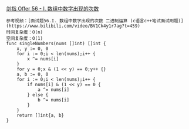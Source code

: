 [剑指 Offer 56 - I. 数组中数字出现的次数](https://leetcode-cn.com/problems/shu-zu-zhong-shu-zi-chu-xian-de-ci-shu-lcof/)
```
参考视频：[面试题56.I. 数组中数字出现的次数 二进制运算 (c语言c++笔试面试刷题)](https://www.bilibili.com/video/BV1Ck4y1r7ag?t=459)
时间复杂度：O(n)
空间复杂度：O(1)
func singleNumbers(nums []int) []int {
    x, y := 0, 0
    for i := 0;i < len(nums);i++ {
        x ^= nums[i]
    }
    for y = 0;x & (1 << y) == 0;y++ {}
    a, b := 0, 0
    for i := 0;i < len(nums);i++ {
        if nums[i] & (1 << y) == 0 {
            a ^= nums[i]
        } else {
            b ^= nums[i]
        }
    }
    return []int{a, b}
}
```
